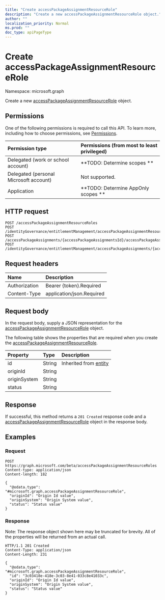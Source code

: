 ```yaml
---
title: "Create accessPackageAssignmentResourceRole"
description: "Create a new accessPackageAssignmentResourceRole object."
author: ""
localization_priority: Normal
ms.prod: ""
doc_type: apiPageType
---
```


# Create accessPackageAssignmentResourceRole

Namespace: microsoft.graph

Create a new [accessPackageAssignmentResourceRole](../resources/accesspackageassignmentresourcerole.md) object.

## Permissions
One of the following permissions is required to call this API. To learn more, including how to choose permissions, see [Permissions](/concepts/permissions-reference.md).

|Permission type|Permissions (from most to least privileged)|
|:---|:---|
|Delegated (work or school account)|**TODO: Determine scopes **|
|Delegated (personal Microsoft account)|Not supported.|
|Application|**TODO: Determine AppOnly scopes **|

## HTTP request
<!-- {
  "blockType": "ignored"
}
-->
``` http
POST /accessPackageAssignmentResourceRoles
POST /identityGovernance/entitlementManagement/accessPackageAssignmentResourceRoles
POST /accessPackageAssignments/{accessPackageAssignmentsId}/accessPackageAssignmentResourceRoles
POST /identityGovernance/entitlementManagement/accessPackageAssignments/{accessPackageAssignmentId}/accessPackageAssignmentResourceRoles
```

## Request headers
|Name|Description|
|:---|:---|
|Authorization|Bearer {token}.Required|
|Content-Type|application/json.Required|

## Request body
In the request body, supply a JSON representation for the [accessPackageAssignmentResourceRole](../resources/accesspackageassignmentresourcerole.md) object.

The following table shows the properties that are required when you create the [accessPackageAssignmentResourceRole](../resources/accesspackageassignmentresourcerole.md).

|Property|Type|Description|
|:---|:---|:---|
|id|String| Inherited from [entity](../resources/entity.md)|
|originId|String||
|originSystem|String||
|status|String||



## Response
If successful, this method returns a `201 Created` response code and a [accessPackageAssignmentResourceRole](../resources/accesspackageassignmentresourcerole.md) object in the response body.

## Examples

### Request
<!-- {
  "blockType": "request",
  "name": "create_accesspackageassignmentresourcerole_from_accesspackageassignmentresourceroles"
}
-->
``` http
POST https://graph.microsoft.com/beta/accessPackageAssignmentResourceRoles
Content-type: application/json
Content-length: 182

{
  "@odata.type": "#microsoft.graph.accessPackageAssignmentResourceRole",
  "originId": "Origin Id value",
  "originSystem": "Origin System value",
  "status": "Status value"
}
```

### Response
Note: The response object shown here may be truncated for brevity. All of the properties will be returned from an actual call.
<!-- {
  "blockType": "response",
  "truncated": true,
  "@odata.type": "microsoft.graph.accesspackageassignmentresourcerole"
}
-->
``` http
HTTP/1.1 201 Created
Content-Type: application/json
Content-Length: 231

{
  "@odata.type": "#microsoft.graph.accessPackageAssignmentResourceRole",
  "id": "3c03418e-418e-3c03-8e41-033c8e41033c",
  "originId": "Origin Id value",
  "originSystem": "Origin System value",
  "status": "Status value"
}
```


